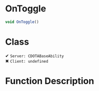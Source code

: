 # OnToggle
```js
void OnToggle()
```
# Class
✔ `Server: CDOTABaseAbility`  
✖ `Client: undefined`  

# Function Description

